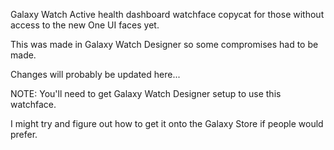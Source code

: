 Galaxy Watch Active health dashboard watchface copycat for those without access to the new One UI faces yet. 

This was made in Galaxy Watch Designer so some compromises had to be made.  

Changes will probably be updated here...

NOTE:
You'll need to get Galaxy Watch Designer setup to use this watchface.

I might try and figure out how to get it onto the Galaxy Store if people would prefer.
